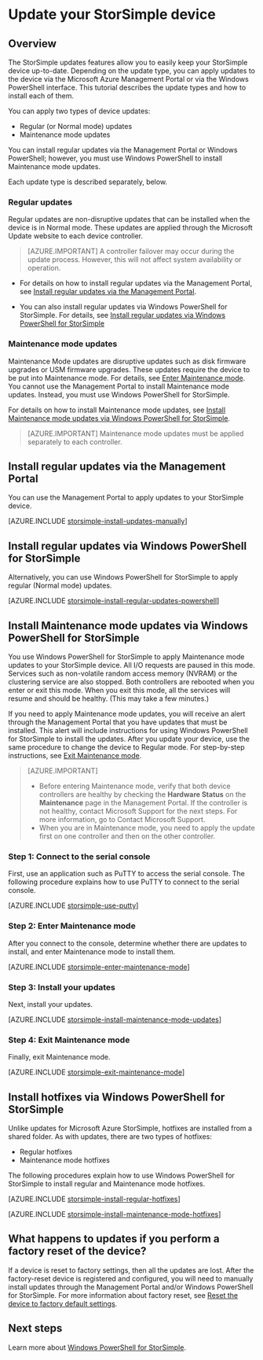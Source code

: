 <properties
   pageTitle="Update your StorSimple device"
   description="Explains how to use the StorSimple update feature to install regular and maintenance mode updates and hotfixes."
   services="storsimple"
   documentationCenter="NA"
   authors="alkohli"
   manager="adinah"
   editor="tysonn" />
<tags 
   ms.service="storsimple"
   ms.devlang="NA"
   ms.topic="article"
   ms.tgt_pltfrm="NA"
   ms.workload="TBD"
   ms.date="06/02/2015"
   ms.author="alkohli" />

# Update your StorSimple device

## Overview

The StorSimple updates features allow you to easily keep your StorSimple device up-to-date. Depending on the update type, you can apply updates to the device via the Microsoft Azure Management Portal or via the Windows PowerShell interface. This tutorial describes the update types and how to install each of them.

You can apply two types of device updates: 

- Regular (or Normal mode) updates
- Maintenance mode updates

You can install regular updates via the Management Portal or Windows PowerShell; however, you must use Windows PowerShell to install Maintenance mode updates. 

Each update type is described separately, below.

### Regular updates

Regular updates are non-disruptive updates that can be installed when the device is in Normal mode. These updates are applied through the Microsoft Update website to each device controller. 

> [AZURE.IMPORTANT] A controller failover may occur during the update process. However, this will not affect system availability or operation.

- For details on how to install regular updates via the Management Portal, see [Install regular updates via the Management Portal](#install-regular-updates-via-the-management-portal).

- You can also install regular updates via Windows PowerShell for StorSimple. For details, see [Install regular updates via Windows PowerShell for StorSimple](#install-regular-updates-via-windows-powershell-for-storsimple)

### Maintenance mode updates

Maintenance Mode updates are disruptive updates such as disk firmware upgrades or USM firmware upgrades. These updates require the device to be put into Maintenance mode. For details, see [Enter Maintenance mode](#enter-maintenance-mode). You cannot use the Management Portal to install Maintenance mode updates. Instead, you must use Windows PowerShell for StorSimple. 

For details on how to install Maintenance mode updates, see [Install Maintenance mode updates via Windows PowerShell for StorSimple](#install-maintenance-mode-updates-via-windows-powershell-for-storsimple).

> [AZURE.IMPORTANT] Maintenance mode updates must be applied separately to each controller. 

## Install regular updates via the Management Portal

You can use the Management Portal to apply updates to your StorSimple device.

[AZURE.INCLUDE [storsimple-install-updates-manually](../includes/storsimple-install-updates-manually.md)]

## Install regular updates via Windows PowerShell for StorSimple

Alternatively, you can use Windows PowerShell for StorSimple to apply regular (Normal mode) updates.

[AZURE.INCLUDE [storsimple-install-regular-updates-powershell](../includes/storsimple-install-regular-updates-powershell.md)]

## Install Maintenance mode updates via Windows PowerShell for StorSimple

You use Windows PowerShell for StorSimple to apply Maintenance mode updates to your StorSimple device. All I/O requests are paused in this mode. Services such as non-volatile random access memory (NVRAM) or the clustering service are also stopped. Both controllers are rebooted when you enter or exit this mode. When you exit this mode, all the services will resume and should be healthy. (This may take a few minutes.)

If you need to apply Maintenance mode updates, you will receive an alert through the Management Portal that you have updates that must be installed. This alert will include instructions for using Windows PowerShell for StorSimple to install the updates. After you update your device, use the same procedure to change the device to Regular mode. For step-by-step instructions, see [Exit Maintenance mode](#exit-maintenance-mode).

> [AZURE.IMPORTANT] 
> 
> - Before entering Maintenance mode, verify that both device controllers are healthy by checking the **Hardware Status** on the **Maintenance** page in the Management Portal. If the controller is not healthy, contact Microsoft Support for the next steps. For more information, go to Contact Microsoft Support. 
> - When you are in Maintenance mode, you need to apply the update first on one controller and then on the other controller.

### Step 1: Connect to the serial console

First, use an application such as PuTTY to access the serial console. The following procedure explains how to use PuTTY to connect to the serial console.

[AZURE.INCLUDE [storsimple-use-putty](../includes/storsimple-use-putty.md)]

### Step 2: Enter Maintenance mode

After you connect to the console, determine whether there are updates to install, and enter Maintenance mode to install them.

[AZURE.INCLUDE [storsimple-enter-maintenance-mode](../includes/storsimple-enter-maintenance-mode.md)]

### Step 3: Install your updates

Next, install your updates.

[AZURE.INCLUDE [storsimple-install-maintenance-mode-updates](../includes/storsimple-install-maintenance-mode-updates.md)]

    
### Step 4: Exit Maintenance mode

Finally, exit Maintenance mode.

[AZURE.INCLUDE [storsimple-exit-maintenance-mode](../includes/storsimple-exit-maintenance-mode.md)]

## Install hotfixes via Windows PowerShell for StorSimple

Unlike updates for Microsoft Azure StorSimple, hotfixes are installed from a shared folder. As with updates, there are two types of hotfixes: 

- Regular hotfixes 
- Maintenance mode hotfixes  

The following procedures explain how to use Windows PowerShell for StorSimple to install regular and Maintenance mode hotfixes.

[AZURE.INCLUDE [storsimple-install-regular-hotfixes](../includes/storsimple-install-regular-hotfixes.md)]

[AZURE.INCLUDE [storsimple-install-maintenance-mode-hotfixes](../includes/storsimple-install-maintenance-mode-hotfixes.md)]

## What happens to updates if you perform a factory reset of the device?

If a device is reset to factory settings, then all the updates are lost. After the factory-reset device is registered and configured, you will need to manually install updates through the Management Portal and/or Windows PowerShell for StorSimple. For more information about factory reset, see [Reset the device to factory default settings](https://msdn.microsoft.com/library/azure/dn772373.aspx).

## Next steps

Learn more about [Windows PowerShell for StorSimple](https://msdn.microsoft.com/library/azure/dn772425.aspx).
